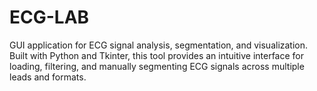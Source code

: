 # ECG-LAB
GUI application for ECG signal analysis, segmentation, and visualization. Built with Python and Tkinter, this tool provides an intuitive interface for loading, filtering, and manually segmenting ECG signals across multiple leads and formats.
